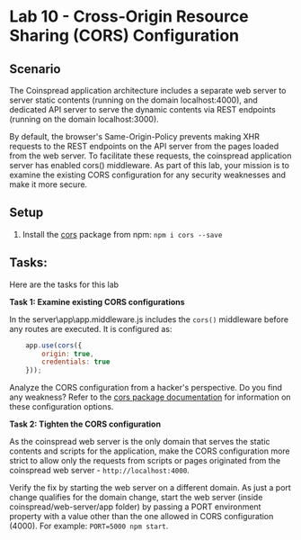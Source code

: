 # Lab 10 - Cross-Origin Resource Sharing (CORS) Configuration

## Scenario

The Coinspread application architecture includes a separate web server to server static contents (running on the domain localhost:4000), and dedicated API server to serve the dynamic contents via REST endpoints (running on the domain localhost:3000). 

By default, the browser's Same-Origin-Policy prevents making XHR requests to the REST endpoints on the API server from the pages loaded from the web server. To facilitate these requests, the coinspread application server has enabled cors() middleware. As part of this lab, your mission is to examine the existing CORS configuration for any security weaknesses and make it more secure.

## Setup
1. Install the [cors](https://www.npmjs.com/package/cors#configuring-cors) package from npm:
`npm i cors --save`

## Tasks:

Here are the tasks for this lab

**Task 1: Examine existing CORS configurations**

In the server\app\app.middleware.js includes the `cors()` middleware before any routes are executed. It is configured as:

```javascript
    app.use(cors({
        origin: true,
        credentials: true
    }));
```

Analyze the CORS configuration from a hacker's perspective. Do you find any weakness? Refer to the [cors package documentation](https://www.npmjs.com/package/cors#configuration-options) for information on these configuration options.

**Task 2: Tighten the CORS configuration**

As the coinspread web server is the only domain that serves the static contents and scripts for the application, make the CORS configuration more strict to allow only the requests from scripts or pages originated from the coinspread web server - `http://localhost:4000`.

Verify the fix by starting the web server on a different domain. As just a port change qualifies for the domain change, start the web server (inside coinspread/web-server/app folder) by passing a PORT environment property with a value other than the one allowed in CORS configuration (4000). For example: `PORT=5000 npm start`.